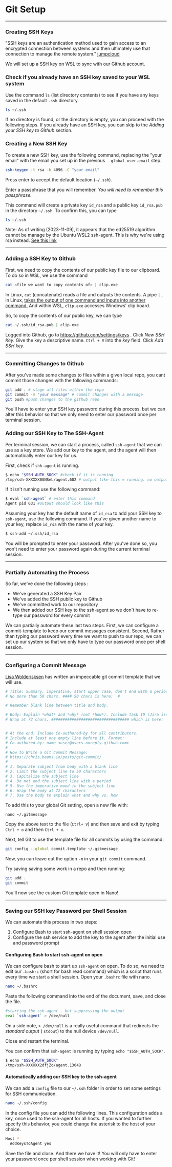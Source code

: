 # Git Setup
---

### Creating  SSH Keys 

"SSH keys are an authentication method used to gain access to an encrypted connection between systems and then ultimately use that connection to manage the remote system." [jumpcloud](https://jumpcloud.com/blog/what-are-ssh-keys)

We will set up a SSH key on WSL to sync with our Github account.

### Check if you  already have an SSH key saved to your WSL system

Use the command `ls` (list directory contents) to see if you have any keys saved in the default `.ssh` directory.

```bash
ls ~/.ssh
```

If no directory is found, or the directory is empty, you can proceed with the following steps. If you already have an SSH key, you can skip to the *Adding your SSH key to Github* section.

### Creating a New SSH Key

To create a new SSH key, use the following command, replacing the "your email" with the email you set up in the previous `--global user.email` step.

```bash
ssh-keygen -t rsa -b 4096 -C "your email"
```

Press enter to accept the default location (`~/.ssh`).

Enter a passphrase that you will remember. *You will need to remember this passphrase.*

This command will create a private key `id_rsa` and a public key `id_rsa.pub` in the directory `~/.ssh`. To confirm this, you can type

```bash
ls ~/.ssh
```

Note: As of writing (2023-11-09), it appears that the ed25519 algorithm cannot be manage by the Ubuntu WSL2 ssh-agent. This is why we're using rsa instead. [See this link](https://docs.github.com/en/authentication/connecting-to-github-with-ssh/generating-a-new-ssh-key-and-adding-it-to-the-ssh-agent)

---

### Adding a SSH Key to Github

First, we need to copy the contents of our public key file to our clipboard. To do so in WSL, we use the command

```bash
cat <file we want to copy contents of> | clip.exe
```

In Linux, `cat` (concatenate) reads a file and outputs the contents. A pipe `|` , in Linux, [takes the output of one command and inputs into another command.](https://www.geeksforgeeks.org/piping-in-unix-or-linux/) And within WSL, `clip.exe` accesses Windows' clip board.

So, to copy the contents of our public key, we can type

```bash
cat ~/.ssh/id_rsa.pub | clip.exe
```

 Logged into Github, go to https://github.com/settings/keys . Click *New SSH Key*. Give the key a descriptive name. `Ctrl + V` into the *key* field. Click *Add SSH key*.

---

### Committing Changes to Github

After you've made some changes to files within a given local repo, you cant commit those changes with the following commands:

```bash
git add . # stage all files within the repo
git commit -m "your message" # commit changes with a message
git push #push changes to the github repo
```

You'll have to enter your SSH key password during this process, but we can alter this behavior so that we only need to enter our password once per terminal session.

### Adding our SSH Key to The SSH-Agent

Per terminal session, we can start a process, called `ssh-agent` that we can use as a key store. We add our key to the agent, and the agent will then automatically enter our key for us.

First, check if `shh-agent` is running.

```bash
$ echo "$SSH_AUTH_SOCK" #check if it is running
/tmp/ssh-XXXXXX0GNSeL/agent.602 # output like this = running. no output = not running
```

If it isn't running use the following command:

```bash
$ eval `ssh-agent` # enter this command
Agent pid 631 #output should look like this
```

Assuming your key has the default name of `id_rsa` to add your SSH key to `ssh-agent`, use the following command. If you've given another name to your key, replace `id_rsa` with the name of your key.

```bash
$ ssh-add ~/.ssh/id_rsa
```

You will be prompted to enter your password. After you've done so, you won't need to enter your password again during the current terminal session.

---

### Partially Automating the Process

So far, we've done the following steps :

* We've generated a SSH Key Pair
* We've added the SSH public key to Github
* We've committed work to our repository
* We then added our SSH key to the ssh-agent so we don't have to re-type our password for every commit

We can partially automate these last two steps. First, we can configure a commit-template to keep our commit messages consistent.  Second, Rather than typing our password every time we want to push to our repo, we can set up our system so that we only have to type our password once per shell session. 

---

### Configuring a Commit Message

[Lisa Wolderisksen](https://gist.github.com/lisawolderiksen) has written an impeccable git commit template that we will use.

```bash
# Title: Summary, imperative, start upper case, don't end with a period
# No more than 50 chars. #### 50 chars is here:  #

# Remember blank line between title and body.

# Body: Explain *what* and *why* (not *how*). Include task ID (Jira issue).
# Wrap at 72 chars. ################################## which is here:  #


# At the end: Include Co-authored-by for all contributors. 
# Include at least one empty line before it. Format: 
# Co-authored-by: name <user@users.noreply.github.com>
#
# How to Write a Git Commit Message:
# https://chris.beams.io/posts/git-commit/
#
# 1. Separate subject from body with a blank line
# 2. Limit the subject line to 50 characters
# 3. Capitalize the subject line
# 4. Do not end the subject line with a period
# 5. Use the imperative mood in the subject line
# 6. Wrap the body at 72 characters
# 7. Use the body to explain what and why vs. how
```

To add this to your global Git setting, open a new file with:

`nano ~/.gitmessage`

Copy the above text to the file (`Ctrl+ V`) and then save and exit by typing `Ctrl + o` and then `Ctrl + x`.

Next, tell Git to use the template file for all commits by using the command:

```bash
git config --global commit.template ~/.gitmessage
```

Now, you can leave out the option `-m` in your `git commit` command. 

Try saving saving some work in a repo and then running:

```bash
git add .
git commit
```

You'll now see the custom Git template open in Nano!

---

### Saving our SSH key Password per Shell Session

We can automate this process in two steps:

1. Configure Bash to start ssh-agent on shell session open
2. Configure the ssh service to add the key to the agent after the initial use and password prompt

#### Configuring Bash to start ssh-agent on open

We can configure bash to start up `ssh-agent` on open. To do so, we need to edit our `.bashrc` (short for bash read command) which is a script that runs every time we start a shell session. Open your `.bashrc` file with nano. 

```bash
nano ~/.bashrc
```

Paste the following command into the end of the document, save, and close the file. 

```bash
#starting the ssh-agent - but suppressing the output
eval `ssh-agent` > /dev/null
```

On a side note, `> /dev/null` is a really useful command that redirects the *standard output* ( `stdout`)  to the null device `/dev/null`.

Close and restart the terminal.

You can confirm that `ssh-agent` is running by typing `echo "$SSH_AUTH_SOCK"`.

```bash
$ echo "$SSH_AUTH_SOCK"
/tmp/ssh-XXXXXX2dfjZo/agent.13048
```

#### Automatically adding our SSH key to the ssh-agent

We can add a `config` file to our `~/.ssh` folder in order to set some settings for SSH communication. 

```bash
nano ~/.ssh/config
```

In the config file you can add the following lines. This configuration adds a key, once used to the ssh-agent for all hosts. If you wanted to further specify this behavior, you could change the asterisk to the host of your choice.

```bash
Host *
  AddKeysToAgent yes
```

Save the file and close. And there we have it! You will only have to enter your password once per shell session when working with Git!  

